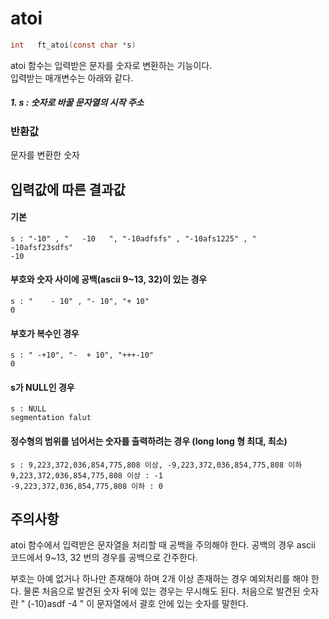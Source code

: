 # atoi
```c
int   ft_atoi(const char *s)
```

atoi 함수는 입력받은 문자를 숫자로 변환하는 기능이다.<br/>
입력받는 매개변수는 아래와 같다.<br/>

##### 1. s : 숫자로 바꿀 문자열의 시작 주소

### 반환값
문자를 변환한 숫자<br/>

## 입력값에 따른 결과값
#### 기본
```
s : "-10" , "   -10   ", "-10adfsfs" , "-10afs1225" , "   -10afsf23sdfs"
-10
```
#### 부호와 숫자 사이에 공백(ascii 9~13, 32)이 있는 경우
```
s : "    - 10" , "- 10", "+ 10"
0
```
#### 부호가 복수인 경우
```
s : " -+10", "-  + 10", "+++-10"
0
```
#### s가 NULL인 경우
```
s : NULL
segmentation falut
```
#### 정수형의 범위를 넘어서는 숫자를 출력하려는 경우 (long long 형 최대, 최소)
```
s : 9,223,372,036,854,775,808 이상, -9,223,372,036,854,775,808 이하
9,223,372,036,854,775,808 이상 : -1
-9,223,372,036,854,775,808 이하 : 0
```
## 주의사항
atoi 함수에서 입력받은 문자열을 처리할 때 공백을 주의해야 한다. 공백의 경우 ascii 코드에서 9~13, 32 번의 경우를 공백으로 간주한다.<br/>

부호는 아예 없거나 하나만 존재해야 하며 2개 이상 존재하는 경우 예외처리를 해야 한다. 물론 처음으로 발견된 숫자 뒤에 있는 경우는 무시해도 된다. 처음으로 발견된 숫자란 "         (-10)asdf -4   " 이 문자열에서 괄호 안에 있는 숫자를 말한다.<br/>
